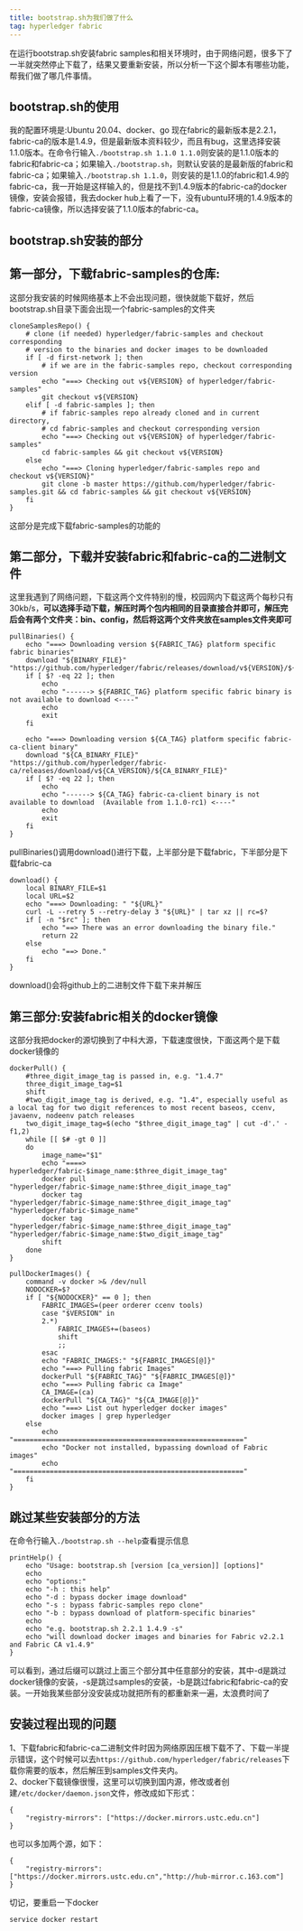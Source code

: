 ```yaml
---
title: bootstrap.sh为我们做了什么
tag: hyperledger fabric
---
```

在运行bootstrap.sh安装fabric samples和相关环境时，由于网络问题，很多下了一半就突然停止下载了，结果又要重新安装，所以分析一下这个脚本有哪些功能，帮我们做了哪几件事情。
<!--more-->
## bootstrap.sh的使用
我的配置环境是:Ubuntu 20.04、docker、go
现在fabric的最新版本是2.2.1，fabric-ca的版本是1.4.9，但是最新版本资料较少，而且有bug，这里选择安装1.1.0版本。在命令行输入`./bootstrap.sh 1.1.0 1.1.0`则安装的是1.1.0版本的fabric和fabric-ca；如果输入`./bootstrap.sh`，则默认安装的是最新版的fabric和fabric-ca；如果输入`./bootstrap.sh 1.1.0`，则安装的是1.1.0的fabric和1.4.9的fabric-ca，我一开始是这样输入的，但是找不到1.4.9版本的fabric-ca的docker镜像，安装会报错，我去docker hub上看了一下，没有ubuntu环境的1.4.9版本的fabric-ca镜像，所以选择安装了1.1.0版本的fabric-ca。

## bootstrap.sh安装的部分
## 第一部分，下载fabric-samples的仓库:
这部分我安装的时候网络基本上不会出现问题，很快就能下载好，然后bootstrap.sh目录下面会出现一个fabric-samples的文件夹
```
cloneSamplesRepo() {
    # clone (if needed) hyperledger/fabric-samples and checkout corresponding
    # version to the binaries and docker images to be downloaded
    if [ -d first-network ]; then
        # if we are in the fabric-samples repo, checkout corresponding version
        echo "===> Checking out v${VERSION} of hyperledger/fabric-samples"
        git checkout v${VERSION}
    elif [ -d fabric-samples ]; then
        # if fabric-samples repo already cloned and in current directory,
        # cd fabric-samples and checkout corresponding version
        echo "===> Checking out v${VERSION} of hyperledger/fabric-samples"
        cd fabric-samples && git checkout v${VERSION}
    else
        echo "===> Cloning hyperledger/fabric-samples repo and checkout v${VERSION}"
        git clone -b master https://github.com/hyperledger/fabric-samples.git && cd fabric-samples && git checkout v${VERSION}
    fi
}
```
这部分是完成下载fabric-samples的功能的
## 第二部分，下载并安装fabric和fabric-ca的二进制文件
这里我遇到了网络问题，下载这两个文件特别的慢，校园网内下载这两个每秒只有30kb/s，**可以选择手动下载，解压时两个包内相同的目录直接合并即可，解压完后会有两个文件夹：bin、config，然后将这两个文件夹放在samples文件夹即可**
```
pullBinaries() {
    echo "===> Downloading version ${FABRIC_TAG} platform specific fabric binaries"
    download "${BINARY_FILE}" "https://github.com/hyperledger/fabric/releases/download/v${VERSION}/${BINARY_FILE}"
    if [ $? -eq 22 ]; then
        echo
        echo "------> ${FABRIC_TAG} platform specific fabric binary is not available to download <----"
        echo
        exit
    fi

    echo "===> Downloading version ${CA_TAG} platform specific fabric-ca-client binary"
    download "${CA_BINARY_FILE}" "https://github.com/hyperledger/fabric-ca/releases/download/v${CA_VERSION}/${CA_BINARY_FILE}"
    if [ $? -eq 22 ]; then
        echo
        echo "------> ${CA_TAG} fabric-ca-client binary is not available to download  (Available from 1.1.0-rc1) <----"
        echo
        exit
    fi
}
```
pullBinaries()调用download()进行下载，上半部分是下载fabric，下半部分是下载fabric-ca
```
download() {
    local BINARY_FILE=$1
    local URL=$2
    echo "===> Downloading: " "${URL}"
    curl -L --retry 5 --retry-delay 3 "${URL}" | tar xz || rc=$?
    if [ -n "$rc" ]; then
        echo "==> There was an error downloading the binary file."
        return 22
    else
        echo "==> Done."
    fi
}
```
download()会将github上的二进制文件下载下来并解压
## 第三部分:安装fabric相关的docker镜像
这部分我把docker的源切换到了中科大源，下载速度很快，下面这两个是下载docker镜像的
```
dockerPull() {
    #three_digit_image_tag is passed in, e.g. "1.4.7"
    three_digit_image_tag=$1
    shift
    #two_digit_image_tag is derived, e.g. "1.4", especially useful as a local tag for two digit references to most recent baseos, ccenv, javaenv, nodeenv patch releases
    two_digit_image_tag=$(echo "$three_digit_image_tag" | cut -d'.' -f1,2)
    while [[ $# -gt 0 ]]
    do
        image_name="$1"
        echo "====> hyperledger/fabric-$image_name:$three_digit_image_tag"
        docker pull "hyperledger/fabric-$image_name:$three_digit_image_tag"
        docker tag "hyperledger/fabric-$image_name:$three_digit_image_tag" "hyperledger/fabric-$image_name"
        docker tag "hyperledger/fabric-$image_name:$three_digit_image_tag" "hyperledger/fabric-$image_name:$two_digit_image_tag"
        shift
    done
}
```
```
pullDockerImages() {
    command -v docker >& /dev/null
    NODOCKER=$?
    if [ "${NODOCKER}" == 0 ]; then
        FABRIC_IMAGES=(peer orderer ccenv tools)
        case "$VERSION" in
        2.*)
            FABRIC_IMAGES+=(baseos)
            shift
            ;;
        esac
        echo "FABRIC_IMAGES:" "${FABRIC_IMAGES[@]}"
        echo "===> Pulling fabric Images"
        dockerPull "${FABRIC_TAG}" "${FABRIC_IMAGES[@]}"
        echo "===> Pulling fabric ca Image"
        CA_IMAGE=(ca)
        dockerPull "${CA_TAG}" "${CA_IMAGE[@]}"
        echo "===> List out hyperledger docker images"
        docker images | grep hyperledger
    else
        echo "========================================================="
        echo "Docker not installed, bypassing download of Fabric images"
        echo "========================================================="
    fi
}
```
## 跳过某些安装部分的方法
在命令行输入`./bootstrap.sh --help`查看提示信息
```
printHelp() {
    echo "Usage: bootstrap.sh [version [ca_version]] [options]"
    echo
    echo "options:"
    echo "-h : this help"
    echo "-d : bypass docker image download"
    echo "-s : bypass fabric-samples repo clone"
    echo "-b : bypass download of platform-specific binaries"
    echo
    echo "e.g. bootstrap.sh 2.2.1 1.4.9 -s"
    echo "will download docker images and binaries for Fabric v2.2.1 and Fabric CA v1.4.9"
}
```
可以看到，通过后缀可以跳过上面三个部分其中任意部分的安装，其中-d是跳过docker镜像的安装，-s是跳过samples的安装，-b是跳过fabric和fabric-ca的安装。一开始我某些部分没安装成功就把所有的都重新来一遍，太浪费时间了
## 安装过程出现的问题
1、下载fabric和fabric-ca二进制文件时因为网络原因压根下载不了、下载一半提示错误，这个时候可以去`https://github.com/hyperledger/fabric/releases`下载你需要的版本，然后解压到samples文件夹内。  
2、docker下载镜像很慢，这里可以切换到国内源，修改或者创建`/etc/docker/daemon.json`文件，修改成如下形式：
```
{
    "registry-mirrors": ["https://docker.mirrors.ustc.edu.cn"]
}
```
也可以多加两个源，如下：
```
{
    "registry-mirrors": ["https://docker.mirrors.ustc.edu.cn","http://hub-mirror.c.163.com"]
}
```
切记，要重启一下docker
```
service docker restart
```